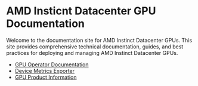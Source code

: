 # AMD Insticnt Datacenter GPU Documentation

Welcome to the documentation site for AMD Instinct Datacenter GPUs. This site provides comprehensive technical documentation, guides, and best practices for deploying and managing AMD Instinct Datacenter GPUs.

- [GPU Operator Documentation](https://dcgpu.docs.amd.com/projects/gpu-operator/en/latest/)
- [Device Metrics Exporter](https://dcgpu.docs.amd.com/projects/device-metrics-exporter/en/latest/)
- [GPU Product Information](https://www.amd.com/en/graphics/server-gpu-solutions)
